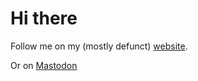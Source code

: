 # Hi there

Follow me on my (mostly defunct) [website](https://jentek.dev).

Or on <a rel="me" href="https://discuss.systems/@Cjen1">Mastodon</a>
